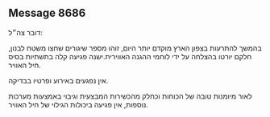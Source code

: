 ## Message 8686

דובר צה״ל: 

בהמשך להתרעות בצפון הארץ מוקדם יותר היום, זוהו מספר שיגורים שחצו משטח לבנון, חלקם יורטו בהצלחה על ידי לוחמי ההגנה האווירית.ישנה פגיעה קלה בתשתיות בסיס חיל האוויר.

אין נפגעים באירוע ופרטיו בבדיקה.

לאור מיומנות טובה של הכוחות וכחלק מהכשירות המבצעית וגיבוי באמצעות מערכות נוספות, אין פגיעה ביכולות הגילוי של חיל האוויר.

